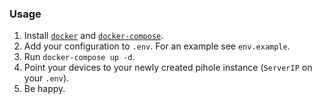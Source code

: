 ### Usage
1. Install [`docker`]() and [`docker-compose`]().
2. Add your configuration to `.env`. For an example see `env.example`.
3. Run `docker-compose up -d`.
4. Point your devices to your newly created pihole instance (`ServerIP` on your `.env`).
5. Be happy.
